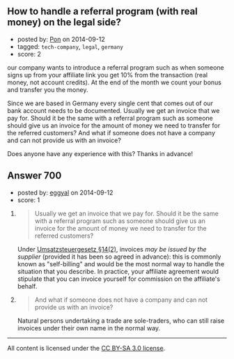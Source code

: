 ## How to handle a referral program (with real money) on the legal side?

- posted by: [Pon](https://stackexchange.com/users/5021696/pon) on 2014-09-12
- tagged: `tech-company`, `legal`, `germany`
- score: 2

our company wants to introduce a referral program such as when someone signs up from your affiliate link you get 10% from the transaction (real money, not account credits). At the end of the month we count your bonus and transfer you the money.

Since we are based in Germany every single cent that comes out of our bank account needs to be documented. Usually we get an invoice that we pay for. Should it be the same with a referral program such as someone should give us an invoice for the amount of money we need to transfer for the referred customers? And what if someone does not have a company and can not provide us with an invoice?

Does anyone have any experience with this? Thanks in advance!


## Answer 700

- posted by: [eggyal](https://stackexchange.com/users/310184/eggyal) on 2014-09-12
- score: 1

1. > Usually we get an invoice that we pay for. Should it be the same with a referral program such as someone should give us an invoice for the amount of money we need to transfer for the referred customers?

    Under [Umsatzsteuergesetz §14(2)](http://www.gesetze-im-internet.de/ustg_1980/__14.html), invoices *may be issued by the supplier* (provided it has been so agreed in advance): this is commonly known as "self-billing" and would be the most normal way to handle the situation that you describe.  In practice, your affiliate agreement would stipulate that you can invoice yourself for commission on the affiliate's behalf.

2. > And what if someone does not have a company and can not provide us with an invoice?

    Natural persons undertaking a trade are sole-traders, who can still raise invoices under their own name in the normal way.



---

All content is licensed under the [CC BY-SA 3.0 license](https://creativecommons.org/licenses/by-sa/3.0/).
